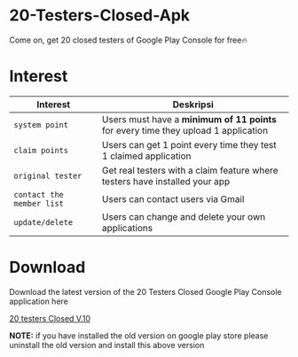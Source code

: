 # 20-Testers-Closed-Apk
Come on, get 20 closed testers of Google Play Console for free🔥
# Interest
Interest           |  []()  Deskripsi     
---------------- | ------- 
`system point`             | Users must have a **minimum of 11 points** for every time they upload 1 application
`claim points`        | Users can get 1 point every time they test 1 claimed application
`original tester`        | Get real testers with a claim feature where testers have installed your app
`contact the member list`        | Users can contact users via Gmail  
`update/delete`        | Users can change and delete your own applications  

# Download 
Download the latest version of the 20 Testers Closed Google Play Console application here

[20 testers Closed V.10](kominfo.web.id/wp-content/uploads/20-Testers-Closed.apk)

**NOTE:** if you have installed the old version on google play store please uninstall the old version and install this above version
